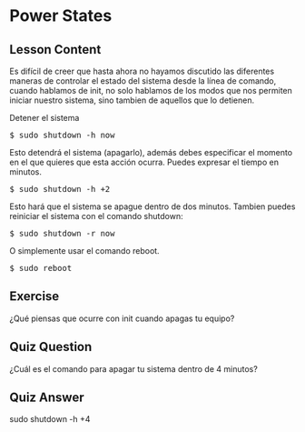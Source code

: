 # Power States

## Lesson Content

Es difícil de creer que hasta ahora no hayamos discutido las diferentes maneras de controlar el estado del sistema desde la línea de comando, cuando hablamos de init, no solo hablamos de los modos que nos permiten iniciar nuestro sistema, sino tambien de aquellos que lo detienen.

Detener el sistema

<pre>$ sudo shutdown -h now</pre>

Esto detendrá el sistema (apagarlo), además debes especificar el momento en el que quieres que esta acción ocurra. Puedes expresar el tiempo en minutos.

<pre>$ sudo shutdown -h +2</pre>

Esto hará que el sistema se apague dentro de dos minutos. Tambien puedes reiniciar el sistema con el comando shutdown:

<pre>$ sudo shutdown -r now</pre>

O simplemente usar el comando reboot.

<pre>$ sudo reboot</pre>

## Exercise

¿Qué piensas que ocurre con init cuando apagas tu equipo?

## Quiz Question

¿Cuál es el comando para apagar tu sistema dentro de 4 minutos?

## Quiz Answer

sudo shutdown -h +4
